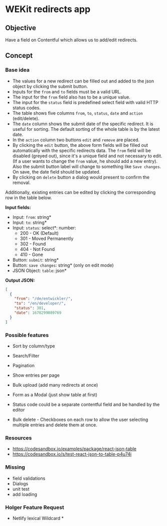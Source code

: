 # WEKit redirects app

## Objective
Have a field on Contentful which allows us to add/edit redirects.

## Concept

### Base idea

* The values for a new redirect can be filled out and added to the json object by clicking the submit button.
* Inputs for the `from` and `to` fields must be a valid URL.
* The input for the `from` field also has to be a unique value.
* The input for the `status` field is predefined select field with valid HTTP status codes.
* The table shows five columns `from`, `to`, `status`, `date` and `action` (edit/delete).
* The `date` column shows the submit date of the specific redirect. It is useful for sorting. The default sorting of the whole table is by the latest date.
* In the `action` column two buttons `edit` and `remove` are placed.
* By clicking the `edit` button, the above form fields will be filled out automatically with the specific redirects data. The `from` field will be disabled (greyed out), since it's a unique field and not necessary to edit. (If a user wants to change the `from` value, he should add a new entry). Also the submit button label will change to something like `Save changes`. On save, the date field should be updated.
* By clicking on `delete` button a dialog would present to confirm the removal.

Additionally, existing entries can be edited by clicking the corresponding row in the table below.

**Input fields:**
- Input: `from`: string*
- Input: `to`: string*
- Input: `status`: select*: number:
  - 200 - OK (Default)
  - 301 - Moved Permanently
  - 302 - Found
  - 404 - Not Found
  - 410 - Gone
- Button: `submit`: string*
- Button: `save changes`: string* (only on edit mode)
- JSON Object: `table`: json*

**Output JSON:**
```json
[
  {
    "from": "/de/entwickler/",
    "to": "/en/developer/",
    "status": 301,
    "date": 1678299089769
  }
]
```

### Possible features
- Sort by column/type
- Search/Filter
- Pagination
- Show entries per page
- Bulk upload (add many redirects at once)

- Form as a Modal (just show table at first)
- Status code could be a separate contentful field and be handled by the editor
- Bulk delete - Checkboxes on each row to allow the user selecting multiple entries and delete them at once.

### Resources

- https://codesandbox.io/examples/package/react-json-table
- https://codesandbox.io/s/test-react-json-to-table-p4u74i

### Missing

- field validations
- Dialogs
- unit test
- add loading

### Holger Feature Request

- Netlify lexical Wildcard *
